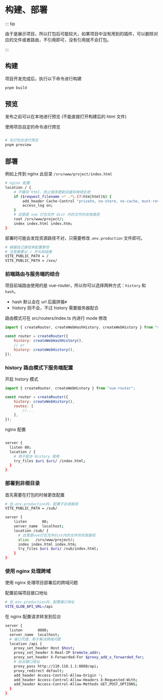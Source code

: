 # 构建、部署

::: tip

由于是展示项目，所以打包后可能较大，如果项目中没有用到的插件，可以删除对应的文件或者路由，不引用即可，没有引用就不会打包。

:::

## 构建

项目开发完成后，执行以下命令进行构建

```bash
pnpm build
```

## 预览

发布之前可以在本地进行预览 (不能直接打开构建后的 html 文件)

使用项目自定的命令进行预览

```bash

# 先打包在进行预览
pnpm preview

```

## 部署

例如上传到 nginx 此目录 `/srv/www/project/index.html`

```bash
# nginx 配置
location / {
	# 不缓存 html，防止程序更新后缓存继续生效
	if ($request_filename ~* .*\.(?:htm|html)$) {
		add_header Cache-Control "private, no-store, no-cache, must-revalidate, proxy-revalidate";
		access_log on;
	}
	# 这里是 vue 打包文件 dist 内的文件的存放路径
	root /srv/www/project/;
	index index.html index.htm;
}
```

部署时可能会发现资源路径不对，只需要修改`.env.production` 文件即可。

```bash
# 根据自己路径来配置更改
# 注意需要以 / 开头和结尾
VITE_PUBLIC_PATH = /
VITE_PUBLIC_PATH = /xxx/

```

### 前端路由与服务端的结合

项目前端路由使用的是 vue-router，所以你可以选择两种方式：`history` 和 `hash`。

- hash 默认会在 url 后面拼接`#`
- history 则不会，不过 history 需要服务器配合

路由模式可在 src/routers/index.ts 内进行 mode 修改

```js
import { createRouter, createWebHashHistory, createWebHistory } from "vue-router";

const router = createRouter({
	history: createWebHashHistory(),
	// or
	history: createWebHistory(),
});
```

### history 路由模式下服务端配置

开启 history 模式

```js
import { createRouter, createWebHistory } from "vue-router";

const router = createRouter({
	history: createWebHistory(),
	routes: [
		//...
	],
});
```

nginx 配置

```bash

server {
  listen 80;
  location / {
    # 用于配合 History 使用
    try_files $uri $uri/ /index.html;
  }
}

```

### 部署到非根目录

首先需要在打包的时候更改配置

```bash
# 在.env.production内，配置子目录路径
VITE_PUBLIC_PATH = /sub/
```

```bash
server {
    listen       80;
    server_name  localhost;
    location /sub/ {
      # 这里是vue打包文件dist内的文件的存放路径
      alias   /srv/www/project/;
      index index.html index.htm;
      try_files $uri $uri/ /sub/index.html;
    }
}
```

### 使用 nginx 处理跨域

使用 nginx 处理项目部署后的跨域问题

配置前端项目接口地址

```bash
# 在.env.production内，配置接口地址
VITE_GLOB_API_URL=/api
```

在 nginx 配置请求转发到后台

```bash
server {
  listen       8080;
  server_name  localhost;
  # 接口代理，用于解决跨域问题
  location /api {
    proxy_set_header Host $host;
    proxy_set_header X-Real-IP $remote_addr;
    proxy_set_header X-Forwarded-For $proxy_add_x_forwarded_for;
    # 后台接口地址
    proxy_pass http://110.110.1.1:8080/api;
    proxy_redirect default;
    add_header Access-Control-Allow-Origin *;
    add_header Access-Control-Allow-Headers X-Requested-With;
    add_header Access-Control-Allow-Methods GET,POST,OPTIONS;
  }
}
```
